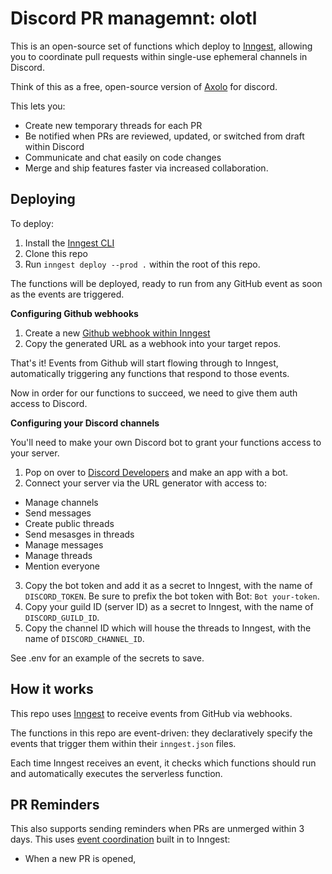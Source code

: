 # Discord PR managemnt: olotl

This is an open-source set of functions which deploy to [Inngest](https://inngest.com/),
allowing you to coordinate pull requests within single-use ephemeral channels in Discord.

Think of this as a free, open-source version of [Axolo](https://axolo.co/) for discord.

This lets you:

- Create new temporary threads for each PR
- Be notified when PRs are reviewed, updated, or switched from draft within Discord
- Communicate and chat easily on code changes
- Merge and ship features faster via increased collaboration.

## Deploying

To deploy:

1. Install the [Inngest CLI](https://github.com/inngest/inngest)
2. Clone this repo
3. Run `inngest deploy --prod .` within the root of this repo.

The functions will be deployed, ready to run from any GitHub event as soon as the events
are triggered.

**Configuring Github webhooks**

1. Create a new [Github webhook within Inngest](https://app.inngest.com/sources/new)
2. Copy the generated URL as a webhook into your target repos.

That's it!  Events from Github will start flowing through to Inngest, automatically triggering
any functions that respond to those events.

Now in order for our functions to succeed, we need to give them auth access to Discord.

**Configuring your Discord channels**

You'll need to make your own Discord bot to grant your functions access to your server.

1. Pop on over to [Discord Developers](https://discord.com/developers/applications) and make an app with a bot.
2. Connect your server via the URL generator with access to:
  - Manage channels
  - Send messages
  - Create public threads
  - Send mesasges in threads
  - Manage messages
  - Manage threads
  - Mention everyone
3. Copy the bot token and add it as a secret to Inngest, with the name of `DISCORD_TOKEN`.  Be sure to prefix the bot token with Bot: `Bot your-token`.
4. Copy your guild ID (server ID) as a secret to Inngest, with the name of `DISCORD_GUILD_ID`. 
5. Copy the channel ID which will house the threads to Inngest, with the name of `DISCORD_CHANNEL_ID`.

See .env for an example of the secrets to save.

## How it works

This repo uses [Inngest](https://www.inngest.com) to receive events from GitHub via webhooks.

The functions in this repo are event-driven:  they declaratively specify the events that
trigger them within their `inngest.json` files.

Each time Inngest receives an event, it checks which functions should run and automatically
executes the serverless function.

## PR Reminders

This also supports sending reminders when PRs are unmerged within 3 days.  This uses
[event coordination](https://www.inngest.com/docs/functions/step-functions#after-configuration) built
in to Inngest:

- When a new PR is opened,

